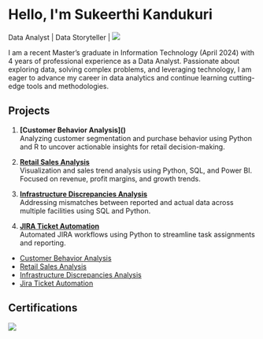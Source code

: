 
# Hello, I'm Sukeerthi Kandukuri
Data Analyst | Data Storyteller | 
<a href="https://linkedin.com/sukeerthi-kandukuri"><img src="https://img.shields.io/badge/-LinkedIn-0072b1?&style=for-the-badge&logo=linkedin&logoColor=white" /></a>

I am a recent Master’s graduate in Information Technology (April 2024) with 4 years of professional experience as a Data Analyst. Passionate about exploring data, solving complex problems, and leveraging technology, I am eager to advance my career in data analytics and continue learning cutting-edge tools and methodologies.

## Projects
1. **[Customer Behavior Analysis](<a href="https://github.com/KandukuriSukeerthi/Customer-Behavior-Analysis"></a>)**  
   Analyzing customer segmentation and purchase behavior using Python and R to uncover actionable insights for retail decision-making.  

2. **[Retail Sales Analysis](link)**  
   Visualization and sales trend analysis using Python, SQL, and Power BI. Focused on revenue, profit margins, and growth trends.  

3. **[Infrastructure Discrepancies Analysis](link)**  
   Addressing mismatches between reported and actual data across multiple facilities using SQL and Python.  

4. **[JIRA Ticket Automation](link)**  
   Automated JIRA workflows using Python to streamline task assignments and reporting.
- <a href="https://github.com/KandukuriSukeerthi/Customer-Behavior-Analysis">Customer Behavior Analysis</a>
- <a href="https://github.com/KandukuriSukeerthi/Retail-Sales-Analysis">Retail Sales Analysis</a>
- <a href="https://github.com/KandukuriSukeerthi/Infrastructure-Discrepancies-Analysis">Infrastructure Discrepancies Analysis </a>
- <a href="https://github.com/KandukuriSukeerthi/jira-ticket-automation">Jira Ticket Automation</a>

## Certifications
<img src="https://img.shields.io/badge/-AZ--104-0078D4?&style=for-the-badge&logo=Microsoft-Azure&logoColor=white" />
<!--
## Skills
[Provide skills and associated project. Make sure to hyperlink the project - Remove this afterwards]]

| Skill                                         | Associated Project         |
|-----------------------------------------------|----------------------------|
| SIEM Implementation and Log Analysis          | <a href="https://google.com">Detection Lab</a>|
| Network Traffic Monitoring and Attack Detection | <a href="https://google.com">Detection Lab</a>|
| Security Automation with Shuffle SOAR         | SOC Automation Lab|
| Incident Response Planning and Execution      | SOC Automation Lab|
| Case Management with TheHive                  | SOC Automation Lab|
| Scripting and Automation for Threat Mitigation | SOC Automation Lab|

## Tools
[Provide tools and break them down into categories. Use ChatGPT to help create the link - Remove this afterwards]]

### Network
<div>
    <img src="https://img.shields.io/badge/-Wireshark-1679A7?&style=for-the-badge&logo=Wireshark&logoColor=white" />
    <img src="https://img.shields.io/badge/-Suricata-EF3B2D?&style=for-the-badge&logo=Suricata&logoColor=white" />
    <img src="https://img.shields.io/badge/-Zeek-777BB4?&style=for-the-badge&logo=Zeek&logoColor=white" />
</div>

### Endpoint
<div>
    <img src="https://img.shields.io/badge/-Microsoft_Defender_for_Endpoint-00A4EF?&style=for-the-badge&logo=Microsoft&logoColor=white" />
    <img src="https://img.shields.io/badge/-Velociraptor-4B275F?&style=for-the-badge&logo=Velociraptor&logoColor=white" />
</div>

### SIEM
<div>
    <img src="https://img.shields.io/badge/-Microsoft_Sentinel-0078D4?&style=for-the-badge&logo=Microsoft&logoColor=white" />
    <img src="https://img.shields.io/badge/-Splunk-000000?&style=for-the-badge&logo=Splunk&logoColor=white" />
    <img src="https://img.shields.io/badge/-Elastic-005571?&style=for-the-badge&logo=Elastic&logoColor=white" />
</div>
-->

